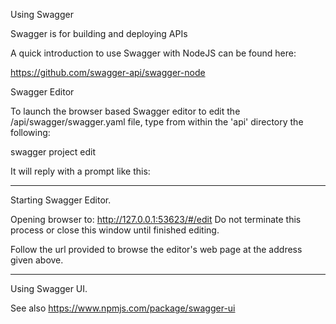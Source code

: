 Using Swagger

Swagger is for building and deploying APIs

A quick introduction to use Swagger with NodeJS can be found here:

https://github.com/swagger-api/swagger-node

Swagger Editor

To launch the browser based Swagger editor to edit the /api/swagger/swagger.yaml file, type from within the 'api' directory the following:

swagger project edit

It will reply with a prompt like this:
___

Starting Swagger Editor.

Opening browser to: http://127.0.0.1:53623/#/edit
Do not terminate this process or close this window until finished editing.

Follow the url provided to browse the editor's web page at the address given above.
___

Using Swagger UI.

See also https://www.npmjs.com/package/swagger-ui

